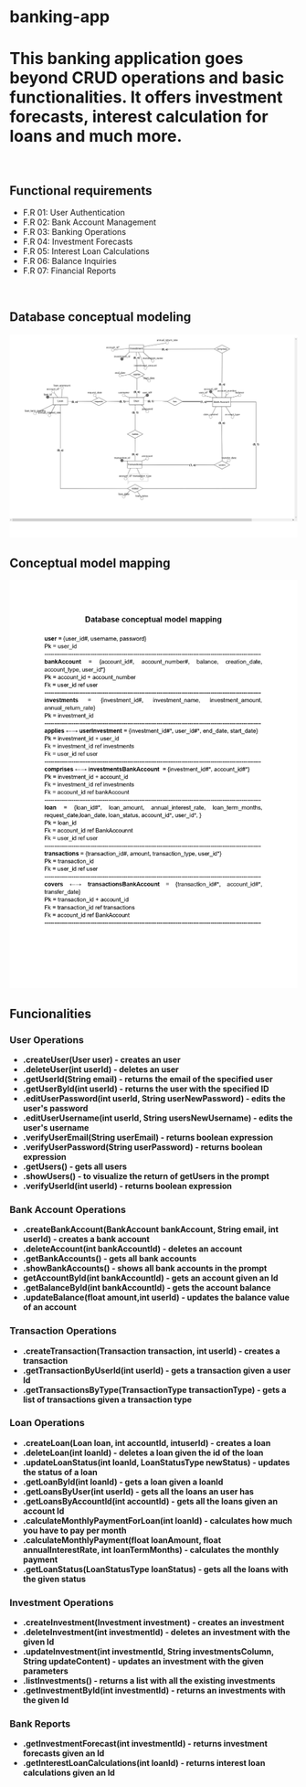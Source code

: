 # banking-app

<h1>This banking application goes beyond CRUD operations and basic functionalities. It offers investment forecasts, interest calculation for loans and much more.</h1>
<br>
<h2>Functional requirements</h2>
<ul>
  <li>F.R 01: User Authentication</li>
  <li>F.R 02: Bank Account Management</li>
  <li>F.R 03: Banking Operations</li>
  <li>F.R 04: Investment Forecasts</li>
  <li>F.R 05: Interest Loan Calculations</li>
  <li>F.R 06: Balance Inquiries</li>
  <li>F.R 07: Financial Reports</li>
</ul>
<br>
<h2>Database conceptual modeling</h2>
<img src="db_conceptual_model.jpg" alt="database conceptual modeling">
<br>
<h2>Conceptual model mapping</h2>
<img src="mapping.jpg" alt="database mapping">
<br>

<h2>Funcionalities</h2>
<h3>User Operations</h3>
<ul>
    <li> <strong>  .createUser(User user) - creates an user</strong></li>
    <li> <strong>.deleteUser(int userId) - deletes an user</strong></li>
    <li><strong> .getUserId(String email) -  returns the email of the specified user</strong></li>
    <li> <strong>  .getUserById(int userId) - returns the user with the specified ID</strong></li>
    <li><strong>  .editUserPassword(int userId, String userNewPassword) - edits the user's password</strong></li>
    <li><strong>.editUserUsername(int userId, String usersNewUsername) - edits the user's username</strong></li>
    <li><strong>.verifyUserEmail(String userEmail) - returns boolean expression</strong></li>
    <li><strong>.verifyUserPassword(String userPassword) - returns boolean expression</strong></li>
    <li><strong>.getUsers() - gets all users</strong></li>
    <li><strong>.showUsers() - to visualize the return of getUsers in the prompt</strong></li>
    <li><strong>.verifyUserId(int userId) - returns boolean expression</strong></li>
</ul>
<h3>Bank Account Operations</h3>
<ul>
    <li><strong>.createBankAccount(BankAccount bankAccount, String email, int userId) - creates a bank account</strong></li>
    <li><strong>.deleteAccount(int bankAccountId) - deletes an account</strong></li>
    <li><strong>.getBankAccounts() - gets all bank accounts</strong></li>
    <li><strong>.showBankAccounts() - shows all bank accounts in the prompt</strong></li>
    <li><strong>getAccountById(int bankAccountId) - gets an account given an Id</strong></li>
    <li><strong>.getBalanceById(int bankAccountId) - gets the account balance</strong></li>
    <li><strong>.updateBalance(float amount,int userId) - updates the balance value of an account</strong></li>
</ul>
<h3>Transaction Operations</h3>
<ul>
    <li><strong>.createTransaction(Transaction transaction, int userId) - creates a transaction</strong></li>
    <li><strong>.getTransactionByUserId(int userId) - gets a transaction given a user Id</strong></li>
    <li><strong>.getTransactionsByType(TransactionType transactionType) - gets a list of transactions given a transaction type</strong></li>
</ul>
<h3>Loan Operations</h3>
<ul>
    <li><strong>.createLoan(Loan loan, int accountId, intuserId) -  creates a loan</strong></li>
    <li><strong>.deleteLoan(int loanId) - deletes a loan given the id of the loan</strong></li>
    <li><strong>.updateLoanStatus(int loanId, LoanStatusType newStatus) - updates the status of a loan</strong></li>
    <li><strong>.getLoanById(int loanId) - gets a loan given a loanId</strong></li>
    <li><strong>.getLoansByUser(int userId) - gets all the loans an user has</strong></li>
    <li><strong>.getLoansByAccountId(int accountId) - gets all the loans given an account Id</strong></li>
    <li><strong>.calculateMonthlyPaymentForLoan(int loanId) - calculates how much you have to pay per month</strong></li>
    <li><strong>.calculateMonthlyPayment(float loanAmount, float annualInterestRate, int loanTermMonths) - calculates the monthly payment</strong></li>
    <li><strong>.getLoanStatus(LoanStatusType loanStatus) - gets all the loans with the given status</strong></li>
</ul>
<h3>Investment Operations</h3>
<ul>
    <li><strong>.createInvestment(Investment investment) - creates an investment</strong></li>
    <li><strong>.deleteInvestment(int investmentId) - deletes an investment with the given Id</strong></li>
    <li><strong>.updateInvestment(int investmentId, String investmentsColumn, String updateContent) - updates an investment with the given parameters</strong></li>
    <li><strong>.listInvestments() - returns a list with all the existing investments</strong></li>
    <li><strong>.getInvestmentById(int investmentId) - returns an investments with the given Id</strong></li>

</ul>
<h3>Bank Reports</h3>
<ul>
    <li><strong>.getInvestmentForecast(int investmentId) - returns investment forecasts given an Id</strong></li>
    <li><strong>.getInterestLoanCalculations(int loanId) - returns interest loan calculations given an Id</strong></li>



</ul>